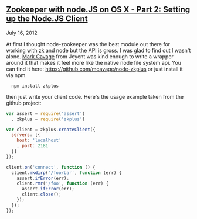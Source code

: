 ## [Zookeeper with node.JS on OS X - Part 2: Setting up the Node.JS Client](/posts/zookeeper-node-part-2.html)
July 16, 2012

At first I thought node-zookeeper was the best module out there for working with zk and node but the API is gross. I was glad to find out I wasn't alone. [Mark Cavage](https://github.com/mcavage) from Joyent was kind enough to write a wrapper around it that makes it feel more like the native node file system api. You can find it here: https://github.com/mcavage/node-zkplus or just install it via npm.

````
  npm install zkplus
````

then just write your client code. Here's the usage example taken from the github project:

````js
var assert = require('assert')
  , zkplus = require('zkplus')

var client = zkplus.createClient({
  servers: [{
    host: 'localhost'
    , port: 2181
  }]
});

client.on('connect', function () {
  client.mkdirp('/foo/bar', function (err) {
    assert.ifError(err);
    client.rmr('/foo', function (err) {
      assert.ifError(err);
      client.close();
    });
  });
});
````